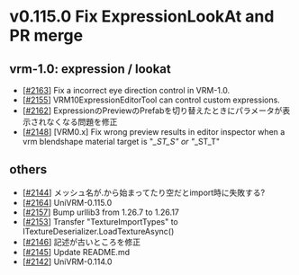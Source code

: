 # v0.115.0 Fix ExpressionLookAt and PR merge

## vrm-1.0: expression / lookat
* [[\#2163](https://github.com/vrm-c/UniVRM/pull/2163)] Fix a incorrect eye direction control in VRM-1.0.
* [[\#2155](https://github.com/vrm-c/UniVRM/pull/2155)] VRM10ExpressionEditorTool can control custom expressions.
* [[\#2162](https://github.com/vrm-c/UniVRM/pull/2162)] ExpressionのPreviewのPrefabを切り替えたときにパラメータが表示されなくなる問題を修正
* [[\#2148](https://github.com/vrm-c/UniVRM/pull/2148)] [VRM0.x] Fix wrong preview results in editor inspector when a vrm blendshape material target is "*_ST_S" or "*_ST_T"

## others
* [[\#2144](https://github.com/vrm-c/UniVRM/pull/2144)] メッシュ名が.から始まってたり空だとimport時に失敗する?
* [[\#2164](https://github.com/vrm-c/UniVRM/pull/2164)] UniVRM-0.115.0
* [[\#2157](https://github.com/vrm-c/UniVRM/pull/2157)] Bump urllib3 from 1.26.7 to 1.26.17
* [[\#2153](https://github.com/vrm-c/UniVRM/pull/2153)] Transfer "TextureImportTypes" to ITextureDeserializer.LoadTextureAsync()
* [[\#2146](https://github.com/vrm-c/UniVRM/pull/2146)] 記述が古いところを修正
* [[\#2145](https://github.com/vrm-c/UniVRM/pull/2145)] Update README.md
* [[\#2142](https://github.com/vrm-c/UniVRM/pull/2142)] UniVRM-0.114.0

